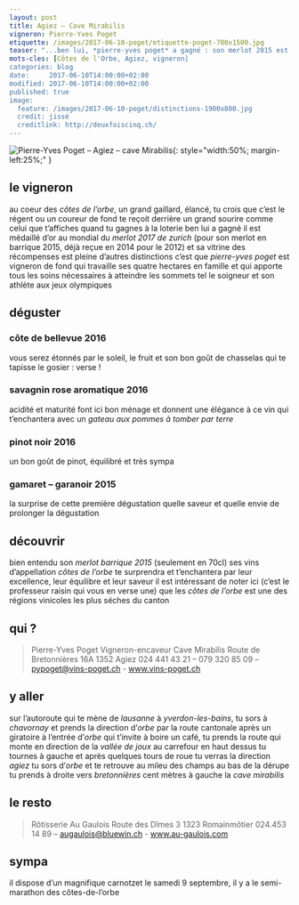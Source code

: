 ```yaml
---
layout: post
title: Agiez — Cave Mirabilis
vigneron: Pierre-Yves Poget
etiquette: /images/2017-06-10-poget/etiquette-poget-700x1500.jpg
teaser: "...ben lui, *pierre-yves poget* a gagné : son merlot 2015 est a reçu la médaille d’or au mondial du merlot 2017 à zurich (deuxième médaille d‘or après celle de 2014)"
mots-cles: [Côtes de l'Orbe, Agiez, vigneron]
categories: blog
date:     2017-06-10T14:00:00+02:00
modified: 2017-06-10T14:00:00+02:00
published: true
image:
  feature: /images/2017-06-10-poget/distinctions-1900x800.jpg
  credit: jissé
  creditlink: http://deuxfoiscinq.ch/
---
```


![Pierre-Yves Poget – Agiez – cave Mirabilis](../../images/2017-06-10-poget/poget-vigneron-1200x1600.jpg){: style="width:50%; margin-left:25%;" }



## le vigneron
au coeur des *côtes de l’orbe*, un grand gaillard, élancé, tu crois que c’est le régent ou un coureur de fond te reçoit derrière un grand sourire comme celui que t’affiches quand tu gagnes à la loterie
ben lui a gagné il est médaillé d’or au mondial du *merlot 2017 de zurich* (pour son merlot en barrique 2015, déjà reçue en 2014 pour le 2012)
et sa vitrine des récompenses est pleine d’autres distinctions c’est que *pierre-yves poget* est vigneron de fond qui travaille ses quatre hectares en famille et qui apporte tous les soins nécessaires à atteindre les sommets tel le soigneur et son athlète aux jeux olympiques

## déguster
### côte de bellevue 2016
vous serez étonnés par le soleil, le fruit et son bon goût de chasselas qui te tapisse le gosier : verse !

### savagnin rose aromatique 2016
acidité et maturité font ici bon ménage et donnent une élégance à ce vin qui t’enchantera avec un *gateau aux pommes à tomber par terre*

### pinot noir 2016
un bon goût de pinot, équilibré et très sympa

### gamaret – garanoir 2015
la surprise de cette première dégustation
quelle saveur et quelle envie de prolonger la dégustation

## découvrir
bien entendu son *merlot barrique 2015* (seulement en 70cl)
ses vins d’appellation *côtes de l’orbe* te surprendra et t’enchantera par leur excellence, leur équilibre et leur saveur
il est intéressant de noter ici (c’est le professeur raisin qui vous en verse une) que les *côtes de l’orbe*  est une des régions vinicoles les plus séches du canton

## qui ?
> Pierre-Yves Poget
> Vigneron-encaveur
> Cave Mirabilis
> Route de Bretonnières 16A
> 1352 Agiez
> 024 441 43 21 – 079 320 85 09 – pypoget@vins-poget.ch - www.vins-poget.ch

## y aller
sur l’autoroute qui te mène de *lausanne* à *yverdon-les-bains*, tu sors à *chavornay* et prends la direction d’*orbe* par la route cantonale
après un giratoire à l’entrée d’*orbe* qui t’invite à boire un café, tu prends la route qui monte en direction de la *vallée de joux*
au carrefour en haut dessus tu tournes à gauche et après quelques tours de roue tu verras la direction *agiez*
tu sors d’*orbe* et te retrouve au mileu des champs
au bas de la dérupe tu prends à droite vers *bretonnières*
cent mètres à gauche la *cave mirabilis*

## le resto
> Rôtisserie  Au Gaulois
> Route des Dîmes 3
> 1323 Romainmôtier
024.453 14 89 – augaulois@bluewin.ch - www.au-gaulois.com

## sympa
il dispose d’un magnifique carnotzet
le samedi 9 septembre, il y a le semi-marathon des côtes-de-l’orbe
